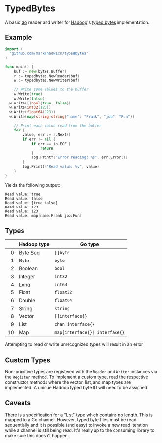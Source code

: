 # TypedBytes

A basic [Go](http://golang.org/) reader and writer for
[Hadoop](http://hadoop.apache.org/)'s [typed
bytes](http://hadoop.apache.org/docs/current/api/org/apache/hadoop/typedbytes/package-summary.html)
implementation.

## Example

```go
import (
  "github.com/markchadwick/typedbytes"
)

func main() {
	buf := new(bytes.Buffer)
	r := typedbytes.NewReader(buf)
	w := typedbytes.NewWriter(buf)

	// Write some values to the buffer
	w.Write(true)
	w.Write(false)
  w.Write([]bool{true, false})
  w.Write(int32(123))
  w.Write(float64(123))
  w.Write(map[string]string{"name": "Frank", "job": "Fun"})

	// Print each value read from the buffer
	for {
		value, err := r.Next()
		if err != nil {
			if err == io.EOF {
				return
			}
			log.Printf("Error reading: %s", err.Error())
		}
		log.Printf("Read value: %v", value)
	}
}
```

Yields the following output:
```
Read value: true
Read value: false
Read value: [true false]
Read value: 123
Read value: 123
Read value: map[name:Frank job:Fun]
```

## Types

|    | Hadoop type | Go type                        |
|---:|-------------|--------------------------------|
| 0  | Byte Seq    | `[]byte`                       |
| 1  | Byte        | `byte`                         |
| 2  | Boolean     | `bool`                         |
| 3  | Integer     | `int32`                        |
| 4  | Long        | `int64`                        |
| 5  | Float       | `float32`                      |
| 6  | Double      | `float64`                      |
| 7  | String      | `string`                       |
| 8  | Vector      | `[]interface{}`                |
| 9  | List        | `chan interface{}`             |
| 10 | Map         | `map[interface{}] interface{}` |

Attempting to read or write unrecognized types will result in an error

## Custom Types
Non-primitive types are registered with the `Reader` and `Writer` instances via
the `Register` method. To implement a custom type, read the respective
constructor methods where the vector, list, and map types are implemented. A
unique Hadoop typed byte ID will need to be assigned.

## Caveats

There is a specification for a "List" type which contains no length. This is
mapped to a Go channel. However, typed byte files must be read sequentially and
it is possible (and easy) to invoke a new read iteration while a channel is
still being read. It's really up to the consuming library to make sure this
doesn't happen.
